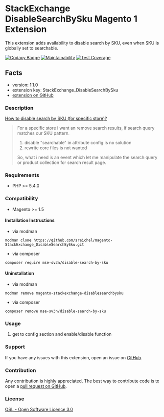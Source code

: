 # StackExchange DisableSearchBySku Magento 1 Extension

This extension adds availability to disable search by SKU, even when SKU is globally set to searchable.

[![Codacy Badge](https://api.codacy.com/project/badge/Grade/8f4e1f6da56143dc89f11181c23a9c89)](https://www.codacy.com/app/sreichel/magento-StackExchange_DisableSearchBySku?utm_source=github.com&amp;utm_medium=referral&amp;utm_content=sreichel/magento-StackExchange_DisableSearchBySku&amp;utm_campaign=Badge_Grade)
[![Maintainability](https://api.codeclimate.com/v1/badges/48116c781e72357ade04/maintainability)](https://codeclimate.com/github/sreichel/magento-StackExchange_DisableSearchBySku/maintainability)
[![Test Coverage](https://api.codeclimate.com/v1/badges/48116c781e72357ade04/test_coverage)](https://codeclimate.com/github/sreichel/magento-StackExchange_DisableSearchBySku/test_coverage)

## Facts
- version: 1.1.0
- extension key: StackExchange_DisableSearchBySku
- [extension on GitHub](https://github.com/sreichel/magento-StackExchange_DisableSearchBySku)

### Description
[How to disable search by SKU (for specific store)?](https://magento.stackexchange.com/questions/173804/how-to-disable-search-by-sku-for-specific-store)

> For a specific store i want an remove search results, if search query matches our SKU pattern.
> 
>  1. disable "searchable" in attribute config is no solution
>  2. rewrite core files is not wanted
> 
> So, what i need is an event which let me manipulate the search query or product collection for search result page.

### Requirements
- PHP >= 5.4.0 

### Compatibility
- Magento >= 1.5

#### Installation Instructions
- via modman
```
modman clone https://github.com/sreichel/magento-StackExchange_DisableSearchBySku.git
```
- via composer
```
composer require mse-sv3n/disable-search-by-sku
```

#### Uninstallation
- via modman
```
modman remove magento-stackexchange-disablesearchbysku
```
- via composer
```
composer remove mse-sv3n/disable-search-by-sku
```

### Usage
1. get to config section and enable/disable function

### Support
If you have any issues with this extension, open an issue on [GitHub](https://github.com/sreichel/magento-StackExchange_DisableSearchBySku/issues).

### Contribution
Any contribution is highly appreciated. The best way to contribute code is to open a [pull request on GitHub](https://help.github.com/articles/using-pull-requests).

### License
[OSL - Open Software Licence 3.0](http://opensource.org/licenses/osl-3.0.php)
